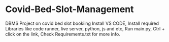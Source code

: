 # Covid-Bed-Slot-Management
DBMS Project on covid bed slot bookiing
Install VS CODE,
Install required Libraries like code runner, live server, python, js and etc,
Run main.py,
Ctrl + click on the link,
Check Requirements.txt for more info.


